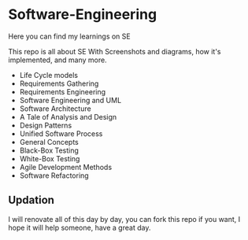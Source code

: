 # Software-Engineering

Here you can find my learnings on SE <br/>

This repo is all about SE With Screenshots and diagrams, how it's implemented, and many more.

- Life Cycle models
- Requirements Gathering
- Requirements Engineering
- Software Engineering and UML
- Software Architecture
- A Tale of Analysis and Design
- Design Patterns
- Unified Software Process
- General Concepts
- Black-Box Testing
- White-Box Testing
- Agile Development Methods
- Software Refactoring

## Updation

I will renovate all of this day by day, you can fork this repo if you want, I hope it will help someone, have a great day.
